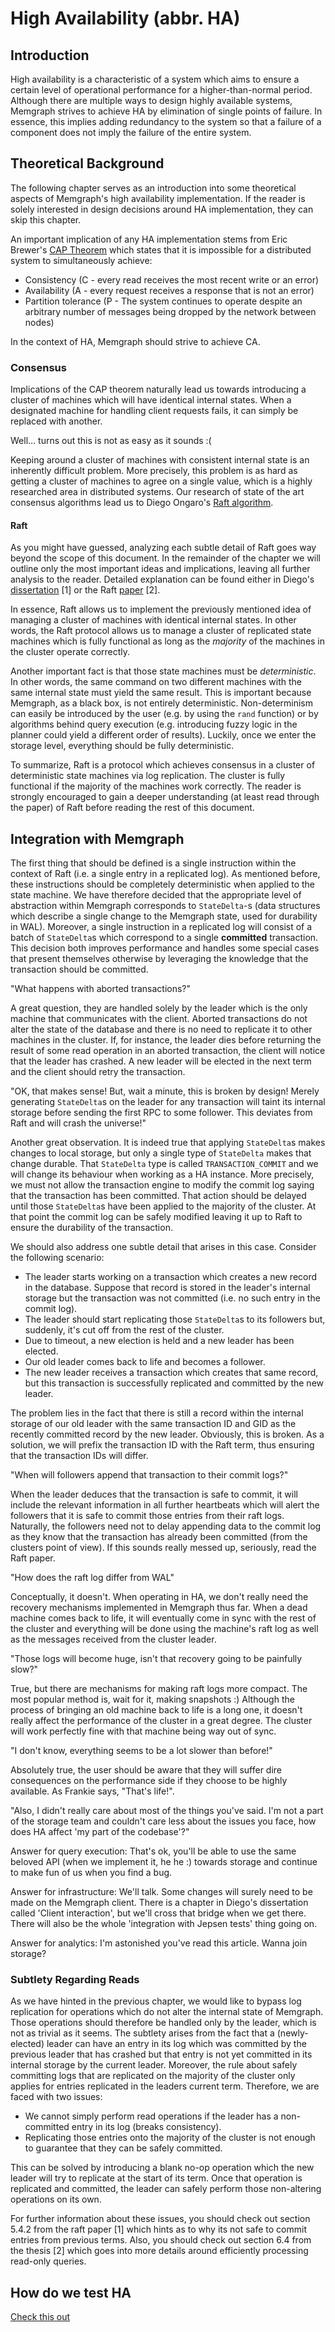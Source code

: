 # High Availability (abbr. HA)

## Introduction

High availability is a characteristic of a system which aims to ensure a
certain level of operational performance for a higher-than-normal period.
Although there are multiple ways to design highly available systems, Memgraph
strives to achieve HA by elimination of single points of failure. In essence,
this implies adding redundancy to the system so that a failure of a component
does not imply the failure of the entire system.

## Theoretical Background

The following chapter serves as an introduction into some theoretical aspects
of Memgraph's high availability implementation. If the reader is solely
interested in design decisions around HA implementation, they can skip this
chapter.

An important implication of any HA implementation stems from Eric Brewer's
[CAP Theorem](https://fenix.tecnico.ulisboa.pt/downloadFile/1126518382178117/10.e-CAP-3.pdf)
which states that it is impossible for a distributed system to simultaneously
achieve:

  * Consistency (C - every read receives the most recent write or an error)
  * Availability (A - every request receives a response that is not an error)
  * Partition tolerance (P - The system continues to operate despite an
                             arbitrary number of messages being dropped by the
                             network between nodes)

In the context of HA, Memgraph should strive to achieve CA.

### Consensus

Implications of the CAP theorem naturally lead us towards introducing a
cluster of machines which will have identical internal states. When a designated
machine for handling client requests fails, it can simply be replaced with
another.

Well... turns out this is not as easy as it sounds :(

Keeping around a cluster of machines with consistent internal state is an
inherently difficult problem. More precisely, this problem is as hard as
getting a cluster of machines to agree on a single value, which is a highly
researched area in distributed systems. Our research of state of the art
consensus algorithms lead us to Diego Ongaro's
[Raft algorithm](https://raft.github.io/raft.pdf).

#### Raft

As you might have guessed, analyzing each subtle detail of Raft goes way
beyond the scope of this document. In the remainder of the chapter we will
outline only the most important ideas and implications, leaving all further
analysis to the reader. Detailed explanation can be found either in Diego's
[dissertation](https://ramcloud.stanford.edu/~ongaro/thesis.pdf) \[1\] or the
Raft [paper](https://raft.github.io/raft.pdf) \[2\].

In essence, Raft allows us to implement the previously mentioned idea of
managing a cluster of machines with identical internal states. In other
words, the Raft protocol allows us to manage a cluster of replicated
state machines which is fully functional as long as the *majority* of
the machines in the cluster operate correctly.

Another important fact is that those state machines must be *deterministic*.
In other words, the same command on two different machines with the same
internal state must yield the same result. This is important because Memgraph,
as a black box, is not entirely deterministic. Non-determinism can easily be
introduced by the user (e.g. by using the `rand` function) or by algorithms
behind query execution (e.g. introducing fuzzy logic in the planner could yield
a different order of results). Luckily, once we enter the storage level,
everything should be fully deterministic.

To summarize, Raft is a protocol which achieves consensus in a cluster of
deterministic state machines via log replication. The cluster is fully
functional if the majority of the machines work correctly. The reader
is strongly encouraged to gain a deeper understanding (at least read through
the paper) of Raft before reading the rest of this document.

## Integration with Memgraph

The first thing that should be defined is a single instruction within the
context of Raft (i.e. a single entry in a replicated log). As mentioned
before, these instructions should be completely deterministic when applied
to the state machine. We have therefore decided that the appropriate level
of abstraction within Memgraph corresponds to `StateDelta`-s (data structures
which describe a single change to the Memgraph state, used for durability
in WAL). Moreover, a single instruction in a replicated log will consist of a
batch of `StateDelta`s which correspond to a single **committed** transaction.
This decision both improves performance and handles some special cases that
present themselves otherwise by leveraging the knowledge that the transaction
should be committed.

"What happens with aborted transactions?"

A great question, they are handled solely by the leader which is the only
machine that communicates with the client. Aborted transactions do not alter
the state of the database and there is no need to replicate it to other machines
in the cluster. If, for instance, the leader dies before returning the result
of some read operation in an aborted transaction, the client will notice that
the leader has crashed. A new leader will be elected in the next term and the
client should retry the transaction.

"OK, that makes sense! But, wait a minute, this is broken by design! Merely
generating `StateDelta`s on the leader for any transaction will taint its
internal storage before sending the first RPC to some follower. This deviates
from Raft and will crash the universe!"

Another great observation. It is indeed true that applying `StateDelta`s makes
changes to local storage, but only a single type of `StateDelta` makes that
  change durable. That `StateDelta` type is called `TRANSACTION_COMMIT` and we
will change its behaviour when working as a HA instance. More precisely, we
must not allow the transaction engine to modify the commit log saying that
the transaction has been committed. That action should be delayed until those
`StateDelta`s have been applied to the majority of the cluster. At that point
the commit log can be safely modified leaving it up to Raft to ensure the
durability of the transaction.

We should also address one subtle detail that arises in this case. Consider
the following scenario:

  * The leader starts working on a transaction which creates a new record in the
    database. Suppose that record is stored in the leader's internal storage
    but the transaction was not committed (i.e. no such entry in the commit log).
  * The leader should start replicating those `StateDelta`s to its followers
    but, suddenly, it's cut off from the rest of the cluster.
  * Due to timeout, a new election is held and a new leader has been elected.
  * Our old leader comes back to life and becomes a follower.
  * The new leader receives a transaction which creates that same record, but
    this transaction is successfully replicated and committed by the new leader.

The problem lies in the fact that there is still a record within the internal
storage of our old leader with the same transaction ID and GID as the recently
committed record by the new leader. Obviously, this is broken. As a solution, we
will prefix the transaction ID with the Raft term, thus ensuring that the
transaction IDs will differ.

"When will followers append that transaction to their commit logs?"

When the leader deduces that the transaction is safe to commit, it will include
the relevant information in all further heartbeats which will alert the
followers that it is safe to commit those entries from their raft logs.
Naturally, the followers need not to delay appending data to the commit log
as they know that the transaction has already been committed (from the clusters
point of view). If this sounds really messed up, seriously, read the Raft paper.

"How does the raft log differ from WAL"

Conceptually, it doesn't. When operating in HA, we don't really need the
recovery mechanisms implemented in Memgraph thus far. When a dead machine
comes back to life, it will eventually come in sync with the rest of the
cluster and everything will be done using the machine's raft log as well
as the messages received from the cluster leader.

"Those logs will become huge, isn't that recovery going to be painfully slow?"

True, but there are mechanisms for making raft logs more compact. The most
popular method is, wait for it, making snapshots :)
Although the process of bringing an old machine back to life is a long one,
it doesn't really affect the performance of the cluster in a great degree.
The cluster will work perfectly fine with that machine being way out of sync.

"I don't know, everything seems to be a lot slower than before!"

Absolutely true, the user should be aware that they will suffer dire
consequences on the performance side if they choose to be highly available.
As Frankie says, "That's life!".

"Also, I didn't really care about most of the things you've said. I'm
not a part of the storage team and couldn't care less about the issues you
face, how does HA affect 'my part of the codebase'?"

Answer for query execution: That's ok, you'll be able to use the same beloved
API (when we implement it, he he :) towards storage and continue to
make fun of us when you find a bug.

Answer for infrastructure: We'll talk. Some changes will surely need to
be made on the Memgraph client. There is a chapter in Diego's dissertation
called 'Client interaction', but we'll cross that bridge when we get there.
There will also be the whole 'integration with Jepsen tests' thing going on.

Answer for analytics: I'm astonished you've read this article. Wanna join
storage?

### Subtlety Regarding Reads

As we have hinted in the previous chapter, we would like to bypass log
replication for operations which do not alter the internal state of Memgraph.
Those operations should therefore be handled only by the leader, which is not
as trivial as it seems. The subtlety arises from the fact that a (newly-elected)
leader can have an entry in its log which was committed by the previous leader
that has crashed but that entry is not yet committed in its internal storage
by the current leader. Moreover, the rule about safely committing logs that are
replicated on the majority of the cluster only applies for entries replicated in
the leaders current term. Therefore, we are faced with two issues:

  * We cannot simply perform read operations if the leader has a non-committed
    entry in its log (breaks consistency).
  * Replicating those entries onto the majority of the cluster is not enough
    to guarantee that they can be safely committed.

This can be solved by introducing a blank no-op operation which the new leader
will try to replicate at the start of its term. Once that operation is
replicated and committed, the leader can safely perform those non-altering
operations on its own.

For further information about these issues, you should check out section
5.4.2 from the raft paper \[1\] which hints as to why its not safe to commit
entries from previous terms. Also, you should check out section 6.4 from
the thesis \[2\] which goes into more details around efficiently processing
read-only queries.

## How do we test HA

[Check this out](https://jepsen.io/analyses/dgraph-1-0-2)

